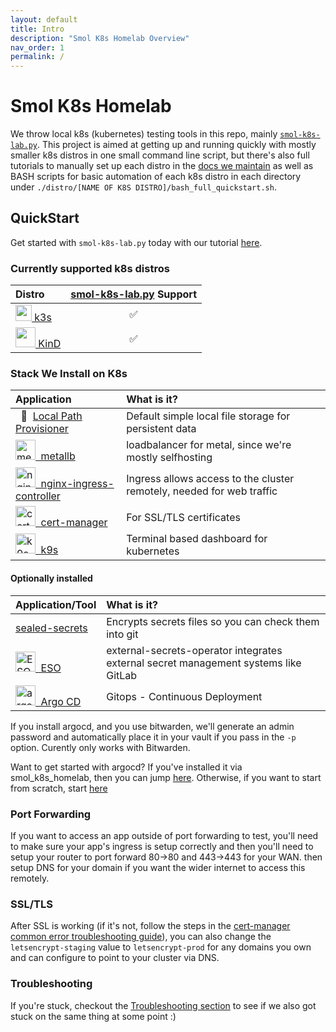 ```yaml
---
layout: default
title: Intro
description: "Smol K8s Homelab Overview"
nav_order: 1
permalink: /
---
```


# Smol K8s Homelab
We throw local k8s (kubernetes) testing tools in this repo, mainly [`smol-k8s-lab.py`](./smol-k8s-lab.py). This project is aimed at getting up and running quickly with mostly smaller k8s distros in one small command line script, but there's also full tutorials to manually set up each distro in the [docs we maintain](https://jessebot.github.io/smol_k8s_homelab/distros) as well as BASH scripts for basic automation of each k8s distro in each directory under `./distro/[NAME OF K8S DISTRO]/bash_full_quickstart.sh`.

## QuickStart
Get started with `smol-k8s-lab.py` today with our tutorial [here](https://jessebot.github.io/smol_k8s_homelab/quickstart).

### Currently supported k8s distros

| Distro | [smol-k8s-lab.py](./smol-k8s-lab.py) Support |
|:-------|:--------------------------------------------:|
| [<img src="https://raw.githubusercontent.com/jessebot/smol_k8s_homelab/main/icons/k3s_icon.ico" width="26">&nbsp;k3s](https://k3s.io/)            | ✅ | 
| [<img src="https://raw.githubusercontent.com/jessebot/smol_k8s_homelab/main/icons/kind_icon.png" width="32">&nbsp;KinD](https://kind.sigs.k8s.io/) | ✅ | 

### Stack We Install on K8s

| Application      | What is it? |
|:-----------------|:------------|
| &nbsp; 🐄 &nbsp;[Local Path Provisioner](https://github.com/rancher/local-path-provisioner) | Default simple local file storage for persistent data |
| [<img src="https://raw.githubusercontent.com/jessebot/smol_k8s_homelab/main/icons/metallb_icon.png" width="32" alt="metallb logo, blue arrow pointing up, with small line on one leg of arrow to show balance">&nbsp; metallb](https://github.io/metallb/metallb) | loadbalancer for metal, since we're mostly selfhosting |
| [<img src="https://raw.githubusercontent.com/jessebot/smol_k8s_homelab/main/icons/nginx.ico" width="32" alt="nginx logo, white letter N with green background">&nbsp; nginx-ingress-controller](https://github.io/kubernetes/ingress-nginx) | Ingress allows access to the cluster remotely, needed for web traffic |
| [<img src="https://raw.githubusercontent.com/jessebot/smol_k8s_homelab/main/icons/cert-manager_icon.png" width="32" alt="cert manager logo"> &nbsp;cert-manager](https://cert-manager.io/docs/) | For SSL/TLS certificates |
| [<img src="https://raw.githubusercontent.com/jessebot/smol_k8s_homelab/main/icons/k9s_icon.png" alt="k9s logo, outline of dog with ship wheels for eyes" width="32"> &nbsp;k9s](https://k9scli.io/topics/install/) | Terminal based dashboard for kubernetes |


#### Optionally installed

| Application/Tool | What is it? |
|:-----------------|:------------| 
| [sealed-secrets](https://github.com/bitnami-labs/sealed-secrets) | Encrypts secrets files so you can check them into git |
| [<img src="https://raw.githubusercontent.com/jessebot/smol_k8s_homelab/main/icons/eso_icon.png" width="32" alt="ESO logo, outline of robot  iwth astricks in a screen in it's belly">&nbsp; ESO](https://external-secrets.io/v0.5.9/) | external-secrets-operator integrates external secret management systems like GitLab|
| [<img src="https://raw.githubusercontent.com/jessebot/smol_k8s_homelab/main/icons/argo_icon.png" width="32" alt="argo CD logo, an organer squid wearing a fishbowl helmet">&nbsp; Argo CD](https://github.io/argoproj/argo-helm) | Gitops - Continuous Deployment |

If you install argocd, and you use bitwarden, we'll generate an admin password and automatically place it in your vault if you pass in the `-p` option. Curently only works with Bitwarden.

Want to get started with argocd? If you've installed it via smol_k8s_homelab, then you can jump [here](https://github.com/jessebot/argo-example#argo-via-the-gui). Otherwise, if you want to start from scratch, start [here](https://github.com/jessebot/argo-example#argocd)


### Port Forwarding
If you want to access an app outside of port forwarding to test, you'll need to make sure your app's ingress is setup correctly and then you'll need to setup your router to port forward 80->80 and 443->443 for your WAN. then setup DNS for your domain if you want the wider internet to access this remotely.

### SSL/TLS

After SSL is working (if it's not, follow the steps in the [cert-manager common error troubleshooting guide](https://cert-manager.io/docs/faq/acme/#common-errors)), you can also change the `letsencrypt-staging` value to `letsencrypt-prod` for any domains you own and can configure to point to your cluster via DNS.

### Troubleshooting
If you're stuck, checkout the [Troubleshooting section](https://jessebot.github.io/smol_k8s_homelab/troubleshooting) to see if we also got stuck on the same thing at some point :)
